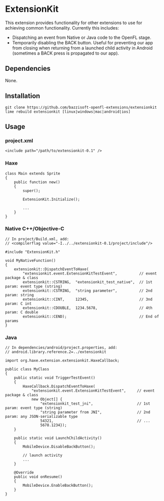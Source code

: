 ExtensionKit
============

This extension provides functionality for other extensions to use for achieving common functionality. Currently this includes:

- Dispatching an event from Native or Java code to the OpenFL stage.
- Temporarily disabling the BACK button. Useful for preventing our app
  from closing when returning from a launched child activity in Android 
  (sometimes a BACK press is propagated to our app). 


Dependencies
------------
None.

Installation
------------

    git clone https://github.com/bazzisoft-openfl-extensions/extensionkit
    lime rebuild extensionkit [linux|windows|mac|android|ios]


Usage
-----

### project.xml

    <include path="/path/to/extensionkit-0.1" />


### Haxe
    
    class Main extends Sprite
    {
    	public function new()
        {
    		super();
    
            ExtensionKit.Initialize();

            ...
        }
    }


### Native C++/Objective-C

    // In project/Build.xml, add:
    // <compilerflag value="-I../../extensionkit-0.1/project/include"/>

    #include "ExtensionKit.h"

    void MyNativeFunction()
    {
        extensionkit::DispatchEventToHaxe(
            "extensionkit.event.ExtensionKitTestEvent",          // event package & class 
            extensionkit::CSTRING,  "extensionkit_test_native",  // 1st param: event type (string)
            extensionkit::CSTRING,  "string parameter",          // 2nd param: string
            extensionkit::CINT,     12345,                       // 3nd param: C int
            extensionkit::CDOUBLE,  1234.5678,                   // 4th param: C double
            extensionkit::CEND);                                 // End of params
    }


### Java

    // In dependencies/android/project.properties, add:
    // android.library.reference.2=../extensionkit

    import org.haxe.extension.extensionkit.HaxeCallback;

    public class MyClass
    {
        public static void TriggerTestEvent()
        {
            HaxeCallback.DispatchEventToHaxe(
                "extensionkit.event.ExtensionKitTestEvent",     // event package & class 
                new Object[] {
                    "extensionkit_test_jni",                    // 1st param: event type (string)
                    "string parameter from JNI",                // 2nd param: any JSON-serializable type
                    54321,                                      // ...
                    5678.1234});            
        }

        public static void LaunchChildActivity()
        {
            MobileDevice.DisableBackButton();

            // launch activity
            ...
        }

        @Override
        public void onResume()
        {
            MobileDevice.EnableBackButton();
        }     
    }
